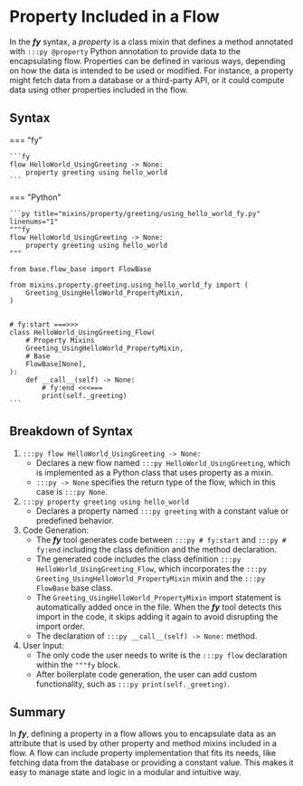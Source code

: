# Property Included in a Flow

In the ___fy___ syntax, a _property_ is a class mixin that defines a method annotated with `:::py @property` Python annotation to provide data to the encapsulating flow. Properties can be defined in various ways, depending on how the data is intended to be used or modified. For instance, a property might fetch data from a database or a third-party API, or it could compute data using other properties included in the flow.

## Syntax
=== "fy"

    ```fy
    flow HelloWorld_UsingGreeting -> None:
        property greeting using hello_world
    ```

=== "Python"

    ```py title="mixins/property/greeting/using_hello_world_fy.py" linenums="1"
    """fy
    flow HelloWorld_UsingGreeting -> None:
        property greeting using hello_world
    """

    from base.flow_base import FlowBase
    
    from mixins.property.greeting.using_hello_world_fy import (
        Greeting_UsingHelloWorld_PropertyMixin,
    )
    
    
    # fy:start ===>>>
    class HelloWorld_UsingGreeting_Flow(
        # Property Mixins
        Greeting_UsingHelloWorld_PropertyMixin,
        # Base
        FlowBase[None],
    ):
        def __call__(self) -> None:
            # fy:end <<<===
            print(self._greeting)
    ```

## Breakdown of Syntax

1. `:::py flow HelloWorld_UsingGreeting -> None:`
    - Declares a new flow named `:::py HelloWorld_UsingGreeting`, which is implemented as a Python class that uses property as a mixin.
    - `:::py -> None` specifies the return type of the flow, which in this case is `:::py None`.
2. `:::py property greeting using hello_world`
    - Declares a property named `:::py greeting` with a constant value or predefined behavior.
3. Code Generation:
    - The ___fy___ tool generates code between `:::py # fy:start` and `:::py # fy:end` including the class definition and the method declaration. 
    - The generated code includes the class definition `:::py HelloWorld_UsingGreeting_Flow`, which incorporates the `:::py Greeting_UsingHelloWorld_PropertyMixin` mixin and the `:::py FlowBase` base class. 
    - The `Greeting_UsingHelloWorld_PropertyMixin` import statement is automatically added once in the file. When the ___fy___ tool detects this import in the code, it skips adding it again to avoid disrupting the import order.
    - The declaration of `:::py __call__(self) -> None:` method.
4. User Input:
    - The only code the user needs to write is the `:::py flow` declaration within the `"""fy` block.
    - After boilerplate code generation, the user can add custom functionality, such as `:::py print(self._greeting)`.

## Summary

In ___fy___, defining a property in a flow allows you to encapsulate data as an attribute that is used by other property and method mixins included in a flow. A flow can include property implementation that fits its needs, like fetching data from the database or providing a constant value. This makes it easy to manage state and logic in a modular and intuitive way.
